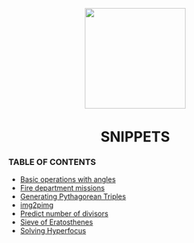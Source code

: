 <p align="center"><img width="200" src="https://upload.wikimedia.org/wikipedia/commons/7/70/RightBrainDominant.jpg"></p>
<h1 align="center">SNIPPETS</h1>

### TABLE OF CONTENTS

- [Basic operations with angles](basic_operations_with_angles/basic_operations_with_angles.ipynb)
- [Fire department missions](fire_department_missions/missions.ipynb)
- [Generating Pythagorean Triples](generating_pythagorean_triples/generating_pythagorean_triples.ipynb)
- [img2pimg](img2pimg/README.md)
- [Predict number of divisors](predict_number_of_divisors/predict_number_of_divisors.ipynb)
- [Sieve of Eratosthenes](sieve_of_eratosthenes/sieve_of_eratosthenes.ipynb)
- [Solving Hyperfocus](solving_hyperfocus/solving_hyperfocus.md)